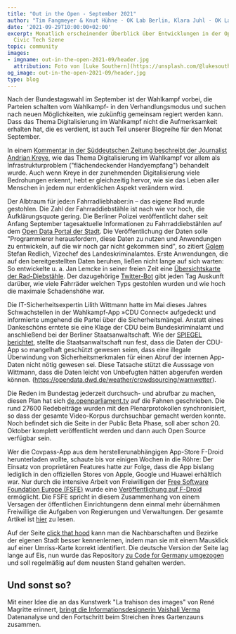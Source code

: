 ```yaml
---
title: "Out in the Open - September 2021"
author: "Tim Fangmeyer & Knut Hühne - OK Lab Berlin, Klara Juhl - OK Lab Osnabrück"
date: '2021-09-29T10:00:00+02:00'
excerpt: Monatlich erscheinender Überblick über Entwicklungen in der Open Data and
  Civic Tech Szene
topic: community
images:
- imgname: out-in-the-open-2021-09/header.jpg
  attribution: Foto von [Luke Southern](https://unsplash.com/@lukesouthernr) auf [Unsplash](https://unsplash.com/photos/4kCGEB7Kt4k)
og_image: out-in-the-open-2021-09/header.jpg
type: blog
---
```

Nach der Bundestagswahl im September ist der Wahlkampf vorbei, die Parteien schalten vom Wahlkampf- in den Verhandlungsmodus und suchen nach neuen Möglichkeiten, wie zukünftig gemeinsam regiert werden kann. Dass das Thema Digitalisierung im Wahlkampf nicht die Aufmerksamkeit erhalten hat, die es verdient, ist auch Teil unserer Blogreihe für den Monat September.

In einem [Kommentar in der Süddeutschen Zeitung beschreibt der Journalist Andrian Kreye](https://www.sueddeutsche.de/meinung/digitalisierung-bundestagswahl-parteien-demokratie-internet-1.5413572), wie das Thema Digitalisierung im Wahlkampf vor allem als Infrastrukturproblem ("flächendeckender Handyempfang") behandelt wurde. Auch wenn Kreye in der zunehmenden Digitalisierung viele Bedrohungen erkennt, hebt er gleichzeitig hervor, wie sie das Leben aller Menschen in jedem nur erdenklichen Aspekt verändern wird.

Der Albtraum für jede:n Fahrradliebhaber:in – das eigene Rad wurde gestohlen. Die Zahl der Fahrraddiebstähle ist nach wie vor hoch, die Aufklärungsquote gering. Die Berliner Polizei veröffentlicht daher seit Anfang September tagesaktuelle Informationen zu Fahrraddiebstählen auf dem [Open Data Portal der Stadt](https://daten.berlin.de/datensaetze/fahrraddiebstahl-berlin). Die Veröffentlichung der Daten solle "Programmierer herausfordern, diese Daten zu nutzen und Anwendungen zu entwickeln, auf die wir noch gar nicht gekommen sind", so zitiert [Golem](https://www.golem.de/news/berlin-polizei-testet-open-data-gegen-fahrradklau-2109-159424.html) Stefan Redlich, Vizechef des Landeskriminalamtes. Erste Anwendungen, die auf den bereitgestellten Daten beruhen, ließen nicht lange auf sich warten: So entwickelte u. a. Jan Lemcke in seiner freien Zeit eine [Übersichtskarte der Rad-Diebstähle](https://fahrraddiebstahl-berlin.de/). Der dazugehörige [Twitter-Bot](https://twitter.com/DiebstahlBerlin) gibt jeden Tag Auskunft darüber, wie viele Fahrräder welchen Typs gestohlen wurden und wie hoch die maximale Schadenshöhe war.

Die IT-Sicherheitsexpertin Lilith Wittmann hatte im Mai dieses Jahres Schwachstellen in der Wahlkampf-App  »CDU Connect« aufgedeckt und informierte umgehend die Partei über die Sicherheitsmängel. Anstatt eines Dankeschöns erntete sie eine Klage der CDU beim Bundeskriminalamt und anschließend bei der Berliner Staatsanwaltschaft. Wie der [SPIEGEL berichtet](https://www.spiegel.de/netzwelt/netzpolitik/staatsanwaltschaft-bestaetigt-schwachstelle-in-wahlkampf-app-der-cdu-a-b66c2a32-4c4c-4337-83b3-795d749ee4b7), stellte die Staatsanwaltschaft nun fest, dass die Daten der CDU-App so mangelhaft geschützt gewesen seien, dass eine illegale Überwindung von Sicherheitsmerkmalen für einen Abruf der internen App-Daten nicht nötig gewesen sei. Diese Tatsache stützt die Ausssage von Wittmann, dass die Daten leicht von Unbefugten hätten abgerufen werden können.
(https://opendata.dwd.de/weather/crowdsourcing/warnwetter).

Die Reden im Bundestag jederzeit durchsuch- und abrufbar zu machen, diesen Plan hat sich [de.openparliament.tv](https://de.openparliament.tv) auf die Fahnen geschrieben. Die rund 27600 Redebeiträge wurden mit den Plenarprotokollen synchronisiert, so dass der gesamte Video-Korpus durchsuchbar gemacht werden konnte. Noch befindet sich die Seite in der Public Beta Phase, soll aber schon  20. Oktober komplett veröffentlicht werden und dann auch Open Source verfügbar sein.

Wer die Covpass-App aus dem herstellerunabhängigen App-Store F-Droid herunterladen wollte, schaute bis vor einigen Wochen in die Röhre: Der Einsatz von proprietären Features hatte zur Folge, dass die App bislang lediglich in den offiziellen Stores von Apple, Google und Huawei erhältlich war. Nur durch die intensive Arbeit von Freiwilligen der [Free Software Foundation Europe (FSFE)](https://fsfe.org/index.de.html) wurde eine [Veröffentlichung auf F-Droid](https://f-droid.org/packages/de.rki.covpass.app/) ermöglicht. Die FSFE spricht in diesem Zusammenhang von einem Versagen der öffentlichen Einrichtungenn denn einmal mehr übernähmen Freiwillige die Aufgaben von Regierungen und Verwaltungen. Der gesamte Artikel ist [hier](https://fsfe.org/news/2021/news-20210830-01.de.html) zu lesen. 

Auf der Seite [click that hood](http://click-that-hood.com/germany) kann man die Nachbarschaften und Bezirke der eigenen Stadt besser kennenlernen, indem man sie mit einem Mausklick auf einer Umriss-Karte korrekt identifiert. Die deutsche Version der Seite lag lange auf Eis, nun wurde das Repository [zu Code for Germany umgezogen](https://github.com/codeforgermany/click_that_hood) und soll regelmäßig auf dem neusten Stand gehalten werden.

## Und sonst so?

Mit einer Idee die an das Kunstwerk "La trahison des images" von René Magritte erinnert, [bringt die Informationsdesignerin Vaishali Verma](https://twitter.com/Vaishali__Vr/status/1438251828819419137) Datenanalyse und den Fortschritt beim Streichen ihres Gartenzauns zusammen.

